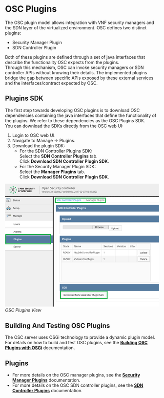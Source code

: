 # OSC Plugins

The OSC plugin model allows integration with VNF security managers and the SDN layer of the virtualized environment.  OSC defines two distinct plugins: 

* Security Manager Plugin 
* SDN Controller Plugin

Both of these plugins are defined through a set of java interfaces that describe the functionality OSC expects from the plugins.  
Through this mechanism, OSC can invoke security managers or SDN controller APIs without knowing their details. The implemented plugins bridge the gap between specific APIs exposed by these external services and the interfaces/contract expected by OSC.  


## Plugins SDK
The first step towards developing OSC plugins is to download OSC dependencies containing the java interfaces that define the functionality of the plugins. We refer to these dependencies as the OSC Plugins SDK.  
You can download the SDKs directly from the OSC web UI:

1. Login to OSC web UI.
2. Navigate to Manage -> Plugins.
3. Download the plugin SDK:
	* For the SDN Controller Plugins SDK:  
		Select the **SDN Controller Plugins** tab.  
		Click **Download SDN Controller Plugin SDK**.
	* For the Security Manager Plugin SDK:  
	    Select the **Manager Plugins** tab.  
		Click **Download SDN Controller Plugin SDK**.

![DownloadSDk](./images/sdk_download.png)  
*OSC Plugins View*


## Building And Testing OSC Plugins
The OSC server uses OSGi technology to provide a dynamic plugin model. For details on how to build and test OSC plugins, see the **[Building OSC Plugins with OSGi](./osgi_plugin.md)** documentation.

## Plugins

* For more details on the OSC manager plugins, see the **[Security Manager Plugins](./security_mgr_plugin.md)** documentation.
* For more details on the OSC SDN controller plugins, see the **[SDN Controller Plugins](./sdn_controller_plugin.md)** documentation.
